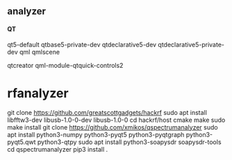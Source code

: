 ## analyzer
#### QT
qt5-default qtbase5-private-dev qtdeclarative5-dev qtdeclarative5-private-dev qml qmlscene

qtcreator qml-module-qtquick-controls2

# rfanalyzer
git clone https://github.com/greatscottgadgets/hackrf
sudo apt install libfftw3-dev libusb-1.0-0-dev libusb-1.0-0
cd hackrf/host
cmake
make
sudo make install
git clone https://github.com/xmikos/qspectrumanalyzer
sudo apt install python3-numpy python3-pyqt5 python3-pyqtgraph python3-pyqt5.qwt python3-qtpy
sudo apt install python3-soapysdr soapysdr-tools
cd qspectrumanalyzer
pip3 install .

